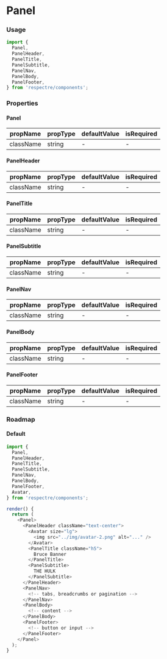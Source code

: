 # Panel

<!-- STORY -->

### Usage

```js
import {
  Panel,
  PanelHeader,
  PanelTitle,
  PanelSubtitle,
  PanelNav,
  PanelBody,
  PanelFooter,
} from 'respectre/components';
```

### Properties

#### Panel

| propName  | propType | defaultValue | isRequired |
| --------- | -------- | ------------ | ---------- |
| className | string   | -            | -          |

#### PanelHeader

| propName  | propType | defaultValue | isRequired |
| --------- | -------- | ------------ | ---------- |
| className | string   | -            | -          |

#### PanelTitle

| propName  | propType | defaultValue | isRequired |
| --------- | -------- | ------------ | ---------- |
| className | string   | -            | -          |

#### PanelSubtitle

| propName  | propType | defaultValue | isRequired |
| --------- | -------- | ------------ | ---------- |
| className | string   | -            | -          |


#### PanelNav

| propName  | propType | defaultValue | isRequired |
| --------- | -------- | ------------ | ---------- |
| className | string   | -            | -          |


#### PanelBody

| propName  | propType | defaultValue | isRequired |
| --------- | -------- | ------------ | ---------- |
| className | string   | -            | -          |

#### PanelFooter

| propName  | propType | defaultValue | isRequired |
| --------- | -------- | ------------ | ---------- |
| className | string   | -            | -          |


### Roadmap

#### Default

```js
import {
  Panel,
  PanelHeader,
  PanelTitle,
  PanelSubtitle,
  PanelNav,
  PanelBody,
  PanelFooter,
  Avatar,
} from 'respectre/components';

render() {
  return (
    <Panel>
      <PanelHeader className="text-center">
        <Avatar size="lg">
          <img src="../img/avatar-2.png" alt="..." />
        </Avatar>
        <PanelTitle className="h5">
          Bruce Banner
        </PanelTitle>
        <PanelSubtitle>
          THE HULK
        </PanelSubtitle>
      </PanelHeader>
      <PanelNav>
        <!-- tabs, breadcrumbs or pagination -->
      </PanelNav>
      <PanelBody>
        <!-- content -->
      </PanelBody>
      <PanelFooter>
        <!-- button or input -->
      </PanelFooter>
    </Panel>
  );
}
```
